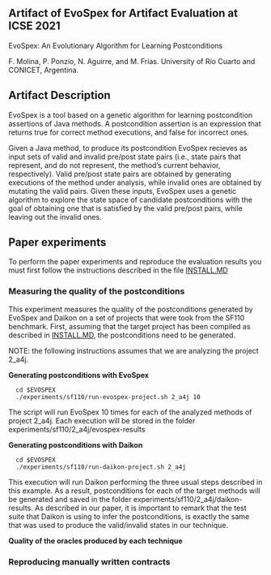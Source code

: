 ## Artifact of EvoSpex for Artifact Evaluation at ICSE 2021

EvoSpex: An Evolutionary Algorithm for Learning Postconditions

F. Molina, P. Ponzio, N. Aguirre, and M. Frias.
University of Río Cuarto and CONICET, Argentina.

## Artifact Description

EvoSpex is a tool based on a genetic algorithm for learning postcondition assertions of Java methods. A postcondition assertion is an expression that returns true for correct method executions, and false for incorrect ones. 

Given a Java method, to produce its postcondition EvoSpex recieves as input sets of valid and invalid pre/post state pairs (i.e., state pairs that represent, and do not represent, the method’s current behavior, respectively). Valid pre/post state pairs are obtained by generating executions of the method under analysis, while invalid ones are obtained by mutating the valid pairs. Given these inputs, EvoSpex uses a genetic algorithm to explore the state space of candidate postconditions with the goal of obtaining one that is satisfied by the valid pre/post pairs, while leaving out the invalid ones.

## Paper experiments

To perform the paper experiments and reproduce the evaluation results you must first follow the instructions described in the file [INSTALL.MD](INSTALL.md)

### Measuring the quality of the postconditions

This experiment measures the quality of the postconditions generated by EvoSpex and Daikon on a set of projects that were took from the SF110 benchmark. First, assuming that the target project has been compiled as described in [INSTALL.MD](INSTALL.md), the postconditions need to be generated. 

NOTE: the following instructions assumes that we are analyzing the project 2_a4j.

**Generating postconditions with EvoSpex**

```
  cd $EVOSPEX
  ./experiments/sf110/run-evospex-project.sh 2_a4j 10
``` 

The script will run EvoSpex 10 times for each of the analyzed methods of project 2_a4j. Each execution will be stored in the folder experiments/sf110/2_a4j/evospex-results

**Generating postconditions with Daikon**

```
  cd $EVOSPEX
  ./experiments/sf110/run-daikon-project.sh 2_a4j
```

This execution will run Daikon performing the three usual steps described in this example. As a result, postconditions for each of the target methods will be generated and saved in the folder  experiments/sf110/2_a4j/daikon-results. As described in our paper, it is important to remark that the test suite that Daikon is using to infer the postconditions, is exactly the same that was used to produce the valid/invalid states in our technique.

**Quality of the oracles produced by each technique** 

### Reproducing manually written contracts


